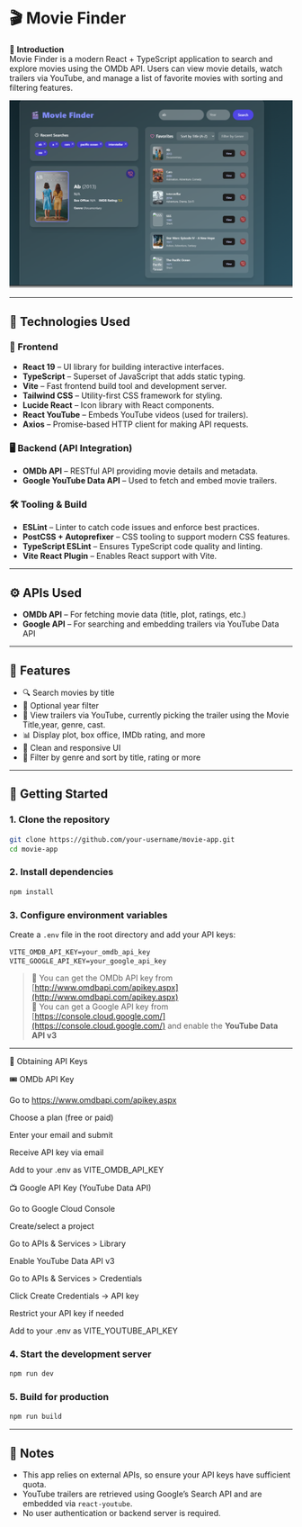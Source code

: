 # 🎬 Movie Finder

📌 **Introduction**  
Movie Finder is a modern React + TypeScript application to search and explore movies using the OMDb API. Users can view movie details, watch trailers via YouTube, and manage a list of favorite movies with sorting and filtering features.

![Movie Finder Screenshot](image.png)

---

## 🧰 Technologies Used

### 🎨 Frontend
- **React 19** – UI library for building interactive interfaces.
- **TypeScript** – Superset of JavaScript that adds static typing.
- **Vite** – Fast frontend build tool and development server.
- **Tailwind CSS** – Utility-first CSS framework for styling.
- **Lucide React** – Icon library with React components.
- **React YouTube** – Embeds YouTube videos (used for trailers).
- **Axios** – Promise-based HTTP client for making API requests.

### 🖥 Backend (API Integration)
- **OMDb API** – RESTful API providing movie details and metadata.
- **Google YouTube Data API** – Used to fetch and embed movie trailers.

### 🛠 Tooling & Build
- **ESLint** – Linter to catch code issues and enforce best practices.
- **PostCSS + Autoprefixer** – CSS tooling to support modern CSS features.
- **TypeScript ESLint** – Ensures TypeScript code quality and linting.
- **Vite React Plugin** – Enables React support with Vite.

---

## ⚙️ APIs Used
- **OMDb API** – For fetching movie data (title, plot, ratings, etc.)
- **Google API** – For searching and embedding trailers via YouTube Data API

---

## 🔧 Features

- 🔍 Search movies by title
- 📆 Optional year filter
- 🎥 View trailers via YouTube, currently picking the trailer using the Movie Title,year, genre, cast.
- 📊 Display plot, box office, IMDb rating, and more
- 🌙 Clean and responsive UI
- 🎯 Filter by genre and sort by title, rating or more

---

## 🚀 Getting Started

### 1. Clone the repository

```bash
git clone https://github.com/your-username/movie-app.git
cd movie-app
```

### 2. Install dependencies

```bash
npm install
```

### 3. Configure environment variables

Create a `.env` file in the root directory and add your API keys:

```env
VITE_OMDB_API_KEY=your_omdb_api_key
VITE_GOOGLE_API_KEY=your_google_api_key
```

> 🔑 You can get the OMDb API key from [http://www.omdbapi.com/apikey.aspx](http://www.omdbapi.com/apikey.aspx)  
> 🔑 You can get a Google API key from [https://console.cloud.google.com/](https://console.cloud.google.com/) and enable the **YouTube Data API v3**

---

🔐 Obtaining API Keys

🎟️ OMDb API Key

Go to https://www.omdbapi.com/apikey.aspx

Choose a plan (free or paid)

Enter your email and submit

Receive API key via email

Add to your .env as VITE_OMDB_API_KEY

📺 Google API Key (YouTube Data API)

Go to Google Cloud Console

Create/select a project

Go to APIs & Services > Library

Enable YouTube Data API v3

Go to APIs & Services > Credentials

Click Create Credentials → API key

Restrict your API key if needed

Add to your .env as VITE_YOUTUBE_API_KEY

### 4. Start the development server

```bash
npm run dev
```

### 5. Build for production

```bash
npm run build
```

---

## 📄 Notes

- This app relies on external APIs, so ensure your API keys have sufficient quota.
- YouTube trailers are retrieved using Google’s Search API and are embedded via `react-youtube`.
- No user authentication or backend server is required.